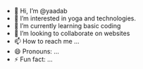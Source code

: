 - 👋 Hi, I’m @yaadab
- 👀 I’m interested in yoga and technologies.
- 🌱 I’m currently learning basic coding
- 💞️ I’m looking to collaborate on websites
- 📫 How to reach me ...
- 😄 Pronouns: ...
- ⚡ Fun fact: ...

<!---
yaadab/yaadab is a ✨ special ✨ repository because its `README.md` (this file) appears on your GitHub profile.
You can click the Preview link to take a look at your changes.
--->
